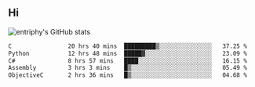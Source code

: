 ## Hi
![entriphy's GitHub stats](https://github-readme-stats.vercel.app/api?username=entriphy&show_icons=true&title_color=2196F3&bg_color=212121&text_color=FAFAFA&hide_border=true)
<!--START_SECTION:waka-->

```txt
C                20 hrs 40 mins  █████████▒░░░░░░░░░░░░░░░   37.25 %
Python           12 hrs 48 mins  █████▓░░░░░░░░░░░░░░░░░░░   23.09 %
C#               8 hrs 57 mins   ████░░░░░░░░░░░░░░░░░░░░░   16.15 %
Assembly         3 hrs 3 mins    █▒░░░░░░░░░░░░░░░░░░░░░░░   05.49 %
ObjectiveC       2 hrs 36 mins   █▒░░░░░░░░░░░░░░░░░░░░░░░   04.68 %
```

<!--END_SECTION:waka-->
